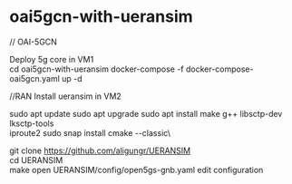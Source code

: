 # oai5gcn-with-ueransim

// OAI-5GCN

Deploy 5g core in VM1\
cd oai5gcn-with-ueransim
docker-compose -f docker-compose-oai5gcn.yaml up -d

//RAN
Install ueransim in VM2

sudo apt update 
sudo apt upgrade 
sudo apt install make g++ libsctp-dev lksctp-tools \
iproute2 sudo snap install cmake --classic\

git clone https://github.com/aligungr/UERANSIM  
cd UERANSIM \
make
open UERANSIM/config/open5gs-gnb.yaml
edit configuration 
